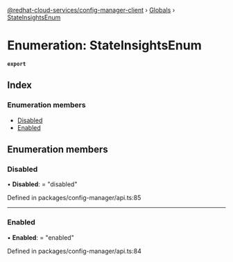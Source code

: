 [@redhat-cloud-services/config-manager-client](../README.md) › [Globals](../globals.md) › [StateInsightsEnum](stateinsightsenum.md)

# Enumeration: StateInsightsEnum

**`export`** 

## Index

### Enumeration members

* [Disabled](stateinsightsenum.md#disabled)
* [Enabled](stateinsightsenum.md#enabled)

## Enumeration members

###  Disabled

• **Disabled**: = "disabled"

Defined in packages/config-manager/api.ts:85

___

###  Enabled

• **Enabled**: = "enabled"

Defined in packages/config-manager/api.ts:84
